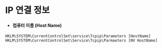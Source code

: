 IP 연결 정보
=
+ #### 컴퓨터 이름 (Host Name)
```
HKLM\SYSTEM\CurrentControlSet\service\Tcpip\Parameters [HostName]
HKLM\SYSTEM\CurrentControlSet\Service\Tcpip\Parmaeters [NV HostName]
```
